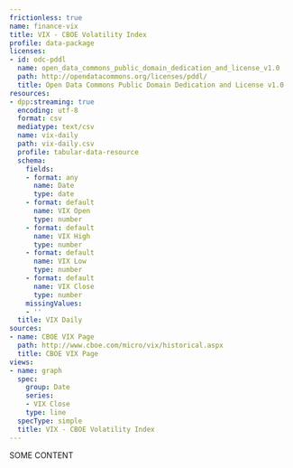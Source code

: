 ```yaml
---
frictionless: true
name: finance-vix
title: VIX - CBOE Volatility Index
profile: data-package
licenses:
- id: odc-pddl
  name: open_data_commons_public_domain_dedication_and_license_v1.0
  path: http://opendatacommons.org/licenses/pddl/
  title: Open Data Commons Public Domain Dedication and License v1.0
resources:
- dpp:streaming: true
  encoding: utf-8
  format: csv
  mediatype: text/csv
  name: vix-daily
  path: vix-daily.csv
  profile: tabular-data-resource
  schema:
    fields:
    - format: any
      name: Date
      type: date
    - format: default
      name: VIX Open
      type: number
    - format: default
      name: VIX High
      type: number
    - format: default
      name: VIX Low
      type: number
    - format: default
      name: VIX Close
      type: number
    missingValues:
    - ''
  title: VIX Daily
sources:
- name: CBOE VIX Page
  path: http://www.cboe.com/micro/vix/historical.aspx
  title: CBOE VIX Page
views:
- name: graph
  spec:
    group: Date
    series:
    - VIX Close
    type: line
  specType: simple
  title: VIX - CBOE Volatility Index
---
```



SOME CONTENT
